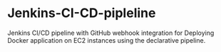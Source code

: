 # Jenkins-CI-CD-pipleline
Jenkins CI/CD pipeline with GitHub webhook integration for Deploying Docker application on EC2 instances using the declarative pipeline.
